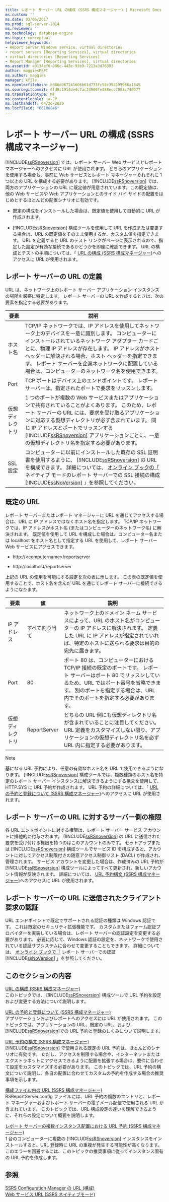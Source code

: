 ```yaml
---
title: レポート サーバー URL の構成 (SSRS 構成マネージャー) | Microsoft Docs
ms.custom: ''
ms.date: 03/06/2017
ms.prod: sql-server-2014
ms.reviewer: ''
ms.technology: database-engine
ms.topic: conceptual
helpviewer_keywords:
- Report Server Windows service, virtual directories
- report servers [Reporting Services], virtual directories
- virtual directories [Reporting Services]
- Report Manager [Reporting Services], virtual directories
ms.assetid: a0134ef0-086c-443e-93b9-7213a3d76393
author: maggiesMSFT
ms.author: maggies
manager: kfile
ms.openlocfilehash: b086d067241606b61d733fc58c358195966a1345
ms.sourcegitcommit: 6fd8c1914de4c7ac24900fe388ecc7883c740077
ms.translationtype: MT
ms.contentlocale: ja-JP
ms.lasthandoff: 04/26/2020
ms.locfileid: "66108846"
---
```

# <a name="configure-report-server-urls--ssrs-configuration-manager"></a>レポート サーバー URL の構成 (SSRS 構成マネージャー)
  [!INCLUDE[ssRSnoversion](../../includes/ssrsnoversion-md.md)] では、レポート サーバー Web サービスとレポート マネージャーへのアクセスに URL が使用されます。 どちらのアプリケーションを使用する場合も、事前に Web サービスとレポート マネージャーそれぞれに 1 つ以上の URL を構成する必要があります。 [!INCLUDE[ssRSnoversion](../../includes/ssrsnoversion-md.md)] では、両方のアプリケーションの URL に既定値が用意されています。この既定値は、他の Web サービスや Web アプリケーションとのサイド バイ サイドの配置をはじめとするほとんどの配置シナリオに有効です。  
  
-   既定の構成をインストールした場合は、既定値を使用して自動的に URL が作成されます。  
  
-   [!INCLUDE[ssRSnoversion](../../includes/ssrsnoversion-md.md)] 構成ツールを使用して URL を作成または変更する場合は、URL の既定値をそのまま使用するか、カスタム値を指定できます。 URL を定義すると URL のテスト リンクがページに表示されるので、指定した設定が有効な接続であるかどうかを即座に確認できます。 URL の構成とテストの手順については、「 [URL の構成 &#40;SSRS 構成マネージャー&#41;](configure-a-url-ssrs-configuration-manager.md)へのアクセスに URL が使用されます。  
  
## <a name="defining-a-report-server-url"></a>レポート サーバーの URL の定義  
 URL は、ネットワーク上のレポート サーバー アプリケーション インスタンスの場所を厳密に特定します。 レポート サーバーの URL を作成するときは、次の要素を指定する必要があります。  
  
|要素|説明|  
|----------|-----------------|  
|ホスト名|TCP/IP ネットワークでは、IP アドレスを使用してネットワーク上のデバイスを一意に識別します。 コンピューターにインストールされているネットワーク アダプター カードごとに、物理 IP アドレスが存在します。 IP アドレスがホスト ヘッダーに解決される場合、ホスト ヘッダーを指定できます。 レポート サーバーを企業ネットワークに配置している場合は、コンピューターのネットワーク名を使用できます。|  
|Port|TCP ポートはデバイス上のエンドポイントです。 レポート サーバーは、指定されたポートで要求をリッスンします。|  
|仮想ディレクトリ|1 つのポートが複数の Web サービスまたはアプリケーションで共有されていることがよくあります。 このため、レポート サーバーの URL には、要求を受け取るアプリケーションに対応する仮想ディレクトリが必ず含まれています。 同じ IP アドレスとポートでリッスンする [!INCLUDE[ssRSnoversion](../../includes/ssrsnoversion-md.md)] アプリケーションごとに、一意の仮想ディレクトリ名を指定する必要があります。|  
|SSL 設定|コンピューターに以前にインストールした既存の SSL 証明書を使用するように、 [!INCLUDE[ssRSnoversion](../../includes/ssrsnoversion-md.md)] の URL を構成できます。 詳細については、 [オンライン ブックの「](../security/configure-ssl-connections-on-a-native-mode-report-server.md) ネイティブ モードのレポート サーバーでの SSL 接続の構成 [!INCLUDE[ssNoVersion](../../includes/ssnoversion-md.md)] 」を参照してください。|  
  
## <a name="default-urls"></a>既定の URL  
 レポート サーバーまたはレポート マネージャーに URL を通じてアクセスする場合は、URL に IP アドレスではなくホスト名を指定します。 TCP/IP ネットワークでは、IP アドレスがホスト名 (またはコンピューターのネットワーク名) に解決されます。 既定値を使用して URL を構成した場合は、コンピューター名または localhost をホスト名として指定する URL を使用して、レポート サーバー Web サービスにアクセスできます。  
  
-   http://\<computername>/reportserver  
  
-   http://localhost/reportserver  
  
 上記の URL の使用を可能にする設定を次の表に示します。 この表の既定値を使用することで、ホスト名を含んだ URL を通じてレポート サーバーに接続できるようになります。  
  
|要素|値|説明|  
|----------|-----------|-----------------|  
|IP アドレス|すべて割り当て|ネットワーク上のドメイン ネーム サービスによって、URL のホスト名がコンピューターの IP アドレスに解決されます。 定義した URL に IP アドレスが指定されていれば、特定のホストに送られる要求は目的の宛先に届きます。|  
|Port|80|ポート 80 は、コンピューターにおける TCP/IP 接続の既定のポートです。 レポート サーバーはポート 80 でリッスンしているため、URL ではポート番号を省略できます。 別のポートを指定する場合は、URL 内でそのポートを指定する必要があります。|  
|仮想ディレクトリ|ReportServer|どちらの URL 例にも仮想ディレクトリ名が含まれていることに注目してください。 URL 定義をカスタマイズしない限り、アプリケーションの仮想ディレクトリ名を必ず URL 内に指定する必要があります。|  
  
> [!NOTE]  
>  基になる URL 予約により、任意の有効なホスト名を URL で使用できるようになります。 [!INCLUDE[ssRSnoversion](../../includes/ssrsnoversion-md.md)] 構成ツールでは、複数種類のホスト名を特定のレポート サーバー インスタンスに解決できるようにする構文を使用して、HTTP.SYS に URL 予約が作成されます。 URL 予約の詳細については、「 [URL の予約と登録について &#40;SSRS 構成マネージャー&#41;](about-url-reservations-and-registration-ssrs-configuration-manager.md)へのアクセスに URL が使用されます。  
  
## <a name="server-side-permissions-on-a-report-server-url"></a>レポート サーバーの URL に対するサーバー側の権限  
 各 URL エンドポイントに対する権限は、レポート サーバー サービス アカウントに排他的に付与されます。 [!INCLUDE[ssRSnoversion](../../includes/ssrsnoversion-md.md)] の URL に送信された要求を受け付ける権限を持つのはこのアカウントのみです。 セットアップまたは [!INCLUDE[ssRSnoversion](../../includes/ssrsnoversion-md.md)] 構成ツールでサービス ID を構成すると、アカウントに対してアクセス制限付きの随意アクセス制御リスト (DACL) が作成され、管理されます。 サービス アカウントを変更した場合は、作成済みの URL 予約が [!INCLUDE[ssRSnoversion](../../includes/ssrsnoversion-md.md)] 構成ツールによってすべて更新され、新しいアカウント情報が反映されます。 詳細については、 [URL 予約構文 &#40;SSRS 構成マネージャー&#41;](url-reservation-syntax-ssrs-configuration-manager.md)へのアクセスに URL が使用されます。  
  
## <a name="authenticating-client-requests-sent-to-a-report-server-url"></a>レポート サーバーの URL に送信されたクライアント要求の認証  
 URL エンドポイントで既定でサポートされる認証の種類は Windows 認証です。 これは既定のセキュリティ拡張機能です。 カスタムまたはフォーム認証プロバイダーを実装している場合は、レポート サーバーの認証設定を変更する必要があります。 必要に応じて、Windows 認証の設定を、ネットワークで使用されている認証サブシステムに合わせて変更することもできます。 詳細については、 [オンライン ブックで「](../security/authentication-with-the-report-server.md) レポート サーバーでの認証 [!INCLUDE[ssNoVersion](../../includes/ssnoversion-md.md)] 」を参照してください。  
  
## <a name="in-this-section"></a>このセクションの内容  
 [URL の構成 &#40;SSRS 構成マネージャー&#41;](configure-a-url-ssrs-configuration-manager.md)  
 このトピックでは、 [!INCLUDE[ssRSnoversion](../../includes/ssrsnoversion-md.md)] 構成ツールで URL 予約を設定および変更する方法について説明します。  
  
 [URL の予約と登録について &#40;SSRS 構成マネージャー&#41;](about-url-reservations-and-registration-ssrs-configuration-manager.md)  
 アプリケーションおよびレポートへのアクセスには URL が使用されます。 このトピックでは、アプリケーションの URL、既定の URL、および [!INCLUDE[ssRSnoversion](../../includes/ssrsnoversion-md.md)]での URL 予約と登録のしくみについて説明します。  
  
 [URL 予約の構文 &#40;SSRS 構成マネージャー&#41;](url-reservation-syntax-ssrs-configuration-manager.md)  
 [!INCLUDE[ssRSnoversion](../../includes/ssrsnoversion-md.md)] で使用される既定の URL 予約は、ほとんどのシナリオに有効です。 ただし、アクセスを制限する場合や、インターネットまたはエクストラネットにアクセスできるように配置を拡張する場合は、要件に合わせて設定をカスタマイズする必要があります。 このトピックでは、URL 予約の構文について説明し、各自の配置に合わせてカスタムの予約を作成する場合の推奨事項を示します。  
  
 [構成ファイル内の URL &#40;SSRS 構成マネージャー&#41;](urls-in-configuration-files-ssrs-configuration-manager.md)  
 RSReportServer.config ファイルには、URL 予約の複数のエントリと、レポート マネージャーおよびレポート サーバーの電子メール配信で使用される URL が含まれています。 このトピックでは、URL 構成設定の違いを理解できるように、それらの設定について概要を説明します。  
  
 [レポート サーバーの複数インスタンス配置における URL 予約 &#40;SSRS 構成マネージャー&#41;](url-reservations-for-multi-instance-report-server-deployments.md)  
 1 台のコンピューターに複数の [!INCLUDE[ssRSnoversion](../../includes/ssrsnoversion-md.md)] インスタンスをインストールすると、URL 登録時に URL の重複が発生する可能性が高くなります。 このエラーを回避するには、このトピックの推奨事項に従ってインスタンス固有の URL 予約を作成します。  
  
## <a name="see-also"></a>参照  
 [SSRS Configuration Manager の URL &#40;構成&#41;](configure-a-url-ssrs-configuration-manager.md)   
 [Web サービス URL &#40;SSRS ネイティブモード&#41;](../../sql-server/install/web-service-url-ssrs-native-mode.md)  
  
  
